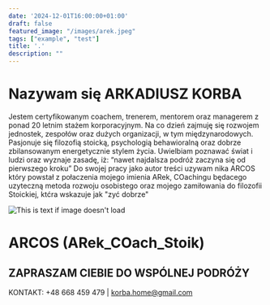 ```yaml
---
date: '2024-12-01T16:00:00+01:00'
draft: false
featured_image: "/images/arek.jpeg"
tags: ["example", "test"]
title: '.'
description: ""
---
```

# Nazywam się ARKADIUSZ KORBA
Jestem certyfikowanym coachem, trenerem, mentorem oraz managerem z ponad 20 letnim stażem korporacyjnym.
Na co dzień zajmuję się rozwojem jednostek, zespołów oraz dużych  organizacji, w tym międzynarodowych.
Pasjonuje się filozofią stoicką, psychologią behawioralną oraz dobrze zbilansowanym energetycznie stylem życia.
Uwielbiam poznawać świat i ludzi oraz wyznaje zasadę, iż: “nawet najdalsza podróż zaczyna się od pierwszego kroku”
Do swojej pracy jako autor treści uzywam nika ARCOS który powstał z połaczenia mojego imienia ARek, COachingu będacego 
uzyteczną metoda rozwoju osobistego oraz mojego zamiłowania do filozofii Stoickiej, ktćra wskazuje jak "zyć dobrze"

![This is text if image doesn't load](/images/ARCOS_logo.jpg "")
# ARCOS (ARek_COach_Stoik)




## ZAPRASZAM CIEBIE DO WSPÓLNEJ PODRÓŻY
KONTAKT: +48 668 459 479 | korba.home@gmail.com
